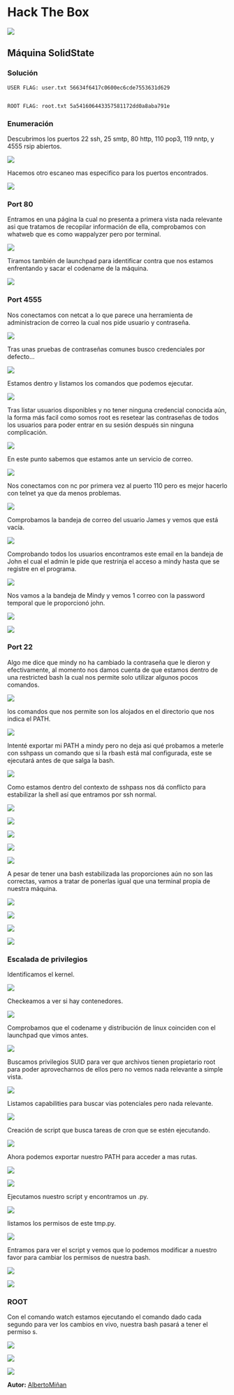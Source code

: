 # Hack The Box
    
  

  ![](https://github.com/albertominan/Hacking/blob/ae7ed668126890fe4058de412d714b248012c4fd/HackTheBox/SolidState/Capturas/SolidState.png)
  
  
## Máquina SolidState

  



### Solución
    
    USER FLAG: user.txt 56634f6417c0600ec6cde7553631d629

    
    ROOT FLAG: root.txt 5a541606443357581172dd0a8aba791e
    
  
  
### Enumeración

Descubrimos los puertos 22 ssh, 25 smtp, 80 http, 110 pop3, 119 nntp, y 4555 rsip abiertos.

![](https://github.com/albertominan/Hacking/blob/55c54df668c89914067c4d2c996a592be8039f68/HackTheBox/SolidState/Capturas/EscaneoInicial.png)

Hacemos otro escaneo mas especifico para los puertos encontrados.

![](https://github.com/albertominan/Hacking/blob/55c54df668c89914067c4d2c996a592be8039f68/HackTheBox/SolidState/Capturas/EscaneoTargets.png)

### Port 80

Entramos en una página la cual no presenta a primera vista nada relevante asi que tratamos de recopilar información de ella, comprobamos con whatweb que es como wappalyzer pero por terminal.

![](https://github.com/albertominan/Hacking/blob/55c54df668c89914067c4d2c996a592be8039f68/HackTheBox/SolidState/Capturas/WhatWeb.png)

Tiramos también de launchpad para identificar contra que nos estamos enfrentando y sacar el codename de la máquina.

![](https://github.com/albertominan/Hacking/blob/55c54df668c89914067c4d2c996a592be8039f68/HackTheBox/SolidState/Capturas/Launchpad.png)

### Port 4555

Nos conectamos con netcat a lo que parece una herramienta de administracion de correo la cual nos pide usuario y contraseña.

![](https://github.com/albertominan/Hacking/blob/55c54df668c89914067c4d2c996a592be8039f68/HackTheBox/SolidState/Capturas/Nc4555login.png)

Tras unas pruebas de contraseñas comunes busco credenciales por defecto...

![](https://github.com/albertominan/Hacking/blob/55c54df668c89914067c4d2c996a592be8039f68/HackTheBox/SolidState/Capturas/DefaultPasswords4555.png)

Estamos dentro y listamos los comandos que podemos ejecutar.

![](https://github.com/albertominan/Hacking/blob/55c54df668c89914067c4d2c996a592be8039f68/HackTheBox/SolidState/Capturas/NcRoot.png)

Tras listar usuarios disponibles y no tener ninguna credencial conocida aún, la forma más facil como somos root es resetear las contraseñas de todos los usuarios para poder entrar en su sesión después sin ninguna complicación.  

![](https://github.com/albertominan/Hacking/blob/55c54df668c89914067c4d2c996a592be8039f68/HackTheBox/SolidState/Capturas/NcPasswordReset.png)

En este punto sabemos que estamos ante un servicio de correo.

![](https://github.com/albertominan/Hacking/blob/55c54df668c89914067c4d2c996a592be8039f68/HackTheBox/SolidState/Capturas/ServicioCorreo.png)

Nos conectamos con nc por primera vez al puerto 110 pero es mejor hacerlo con telnet ya que da menos problemas.

![](https://github.com/albertominan/Hacking/blob/55c54df668c89914067c4d2c996a592be8039f68/HackTheBox/SolidState/Capturas/UserJames110.png)

Comprobamos la bandeja de correo del usuario James y vemos que está vacía.

![](https://github.com/albertominan/Hacking/blob/55c54df668c89914067c4d2c996a592be8039f68/HackTheBox/SolidState/Capturas/CorreoJamesVacio.png)

Comprobando todos los usuarios encontramos este email en la bandeja de John el cual el admin le pide que restrinja el acceso a mindy hasta que se registre en el programa.

![](https://github.com/albertominan/Hacking/blob/55c54df668c89914067c4d2c996a592be8039f68/HackTheBox/SolidState/Capturas/EmailAdmin2John.png)

Nos vamos a la bandeja de Mindy y vemos 1 correo con la password temporal que le proporcionó john.

![](https://github.com/albertominan/Hacking/blob/55c54df668c89914067c4d2c996a592be8039f68/HackTheBox/SolidState/Capturas/EmailMindy1.png)

![](https://github.com/albertominan/Hacking/blob/55c54df668c89914067c4d2c996a592be8039f68/HackTheBox/SolidState/Capturas/EmailMindy2.png)


### Port 22

Algo me dice que mindy no ha cambiado la contraseña que le dieron y efectivamente, al momento nos damos cuenta de que estamos dentro de una restricted bash la cual nos permite solo utilizar algunos pocos comandos.

![](https://github.com/albertominan/Hacking/blob/55c54df668c89914067c4d2c996a592be8039f68/HackTheBox/SolidState/Capturas/SSHLoginRbashwhoami.png)

los comandos que nos permite son los alojados en el directorio que nos indica el PATH.

![](https://github.com/albertominan/Hacking/blob/55c54df668c89914067c4d2c996a592be8039f68/HackTheBox/SolidState/Capturas/RbashCommands.png)

Intenté exportar mi PATH a mindy pero no deja asi qué probamos a meterle con sshpass un comando que si la rbash está mal configurada, este se ejecutará antes de que salga la bash.

![](https://github.com/albertominan/Hacking/blob/55c54df668c89914067c4d2c996a592be8039f68/HackTheBox/SolidState/Capturas/BashShell.png)

Como estamos dentro del contexto de sshpass nos dá conflicto para estabilizar la shell así que entramos por ssh normal. 

![](https://github.com/albertominan/Hacking/blob/55c54df668c89914067c4d2c996a592be8039f68/HackTheBox/SolidState/Capturas/EstabilizandoShell.png)

![](https://github.com/albertominan/Hacking/blob/55c54df668c89914067c4d2c996a592be8039f68/HackTheBox/SolidState/Capturas/EstabilizandoShell1.png)

![](https://github.com/albertominan/Hacking/blob/55c54df668c89914067c4d2c996a592be8039f68/HackTheBox/SolidState/Capturas/EstabilizandoShell2.png)

![](https://github.com/albertominan/Hacking/blob/55c54df668c89914067c4d2c996a592be8039f68/HackTheBox/SolidState/Capturas/EstabilizandoShell3.png)

![](https://github.com/albertominan/Hacking/blob/55c54df668c89914067c4d2c996a592be8039f68/HackTheBox/SolidState/Capturas/EstabilizandoShell4.png)

A pesar de tener una bash estabilizada las proporciones aún no son las correctas, vamos a tratar de ponerlas igual que una terminal propia de nuestra máquina.

![](https://github.com/albertominan/Hacking/blob/3781f82847bb9340d3b840bc7bacfcf73102bba7/HackTheBox/SolidState/Capturas/ProporcionesSHELL.png)

![](https://github.com/albertominan/Hacking/blob/55c54df668c89914067c4d2c996a592be8039f68/HackTheBox/SolidState/Capturas/ProporcionesSHELL1.png)

![](https://github.com/albertominan/Hacking/blob/55c54df668c89914067c4d2c996a592be8039f68/HackTheBox/SolidState/Capturas/ProporcionesSHELL2.png)

![](https://github.com/albertominan/Hacking/blob/55c54df668c89914067c4d2c996a592be8039f68/HackTheBox/SolidState/Capturas/ProporcionesSHELL3.png)

### Escalada de privilegios

Identificamos el kernel.

![](https://github.com/albertominan/Hacking/blob/55c54df668c89914067c4d2c996a592be8039f68/HackTheBox/SolidState/Capturas/uname-a.png)

Checkeamos a ver si hay contenedores.

![](https://github.com/albertominan/Hacking/blob/55c54df668c89914067c4d2c996a592be8039f68/HackTheBox/SolidState/Capturas/ComprobandoContenedores.png)

Comprobamos que el codename y distribución de linux coinciden con el launchpad que vimos antes.

![](https://github.com/albertominan/Hacking/blob/55c54df668c89914067c4d2c996a592be8039f68/HackTheBox/SolidState/Capturas/lsb_release.png)

Buscamos privilegios SUID para ver que archivos tienen propietario root para poder aprovecharnos de ellos pero no vemos nada relevante a simple vista.

![](https://github.com/albertominan/Hacking/blob/55c54df668c89914067c4d2c996a592be8039f68/HackTheBox/SolidState/Capturas/PrivilegiosSUID.png)

Listamos capabilities para buscar vias potenciales pero nada relevante.

![](https://github.com/albertominan/Hacking/blob/55c54df668c89914067c4d2c996a592be8039f68/HackTheBox/SolidState/Capturas/ListadoCapabilities.png)

Creación de script que busca tareas de cron que se estén ejecutando.

![](https://github.com/albertominan/Hacking/blob/55c54df668c89914067c4d2c996a592be8039f68/HackTheBox/SolidState/Capturas/ScriptCronfinder.png)

Ahora podemos exportar nuestro PATH para acceder a mas rutas.

![](https://github.com/albertominan/Hacking/blob/55c54df668c89914067c4d2c996a592be8039f68/HackTheBox/SolidState/Capturas/ScriptCronfinder1.png)

![](https://github.com/albertominan/Hacking/blob/55c54df668c89914067c4d2c996a592be8039f68/HackTheBox/SolidState/Capturas/ScriptCronfinder2.png)

Ejecutamos nuestro script y encontramos un .py.

![](https://github.com/albertominan/Hacking/blob/55c54df668c89914067c4d2c996a592be8039f68/HackTheBox/SolidState/Capturas/ResultadoScript.png)

listamos los permisos de este tmp.py.

![](https://github.com/albertominan/Hacking/blob/55c54df668c89914067c4d2c996a592be8039f68/HackTheBox/SolidState/Capturas/PrivilegiosScriptTMP.png)

Entramos para ver el script y vemos que lo podemos modificar a nuestro favor para cambiar los permisos de nuestra bash.

![](https://github.com/albertominan/Hacking/blob/55c54df668c89914067c4d2c996a592be8039f68/HackTheBox/SolidState/Capturas/ScriptTMPModificacion.png)

![](https://github.com/albertominan/Hacking/blob/55c54df668c89914067c4d2c996a592be8039f68/HackTheBox/SolidState/Capturas/ScriptTMPFinal.png)

### ROOT

Con el comando watch estamos ejecutando el comando dado cada segundo para ver los cambios en vivo, nuestra bash pasará a tener el permiso s.

![](https://github.com/albertominan/Hacking/blob/55c54df668c89914067c4d2c996a592be8039f68/HackTheBox/SolidState/Capturas/Root.png)

![](https://github.com/albertominan/Hacking/blob/55c54df668c89914067c4d2c996a592be8039f68/HackTheBox/SolidState/Capturas/giphy.webp)

![](https://github.com/albertominan/Hacking/blob/55c54df668c89914067c4d2c996a592be8039f68/HackTheBox/SolidState/Capturas/Pwned.png)


**Autor:** [AlbertoMiñan](https://github.com/albertominan)
